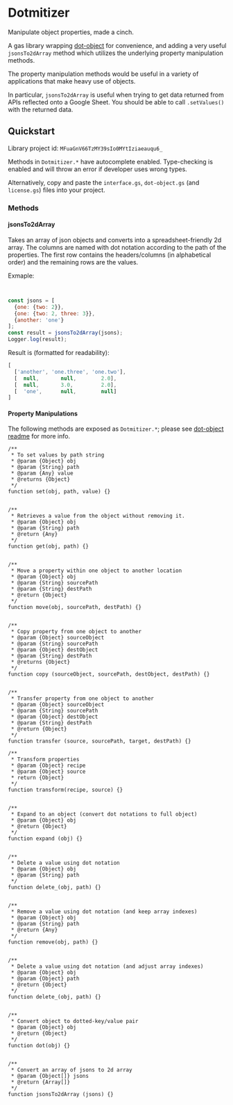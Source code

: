 # Dotmitizer

Manipulate object properties, made a cinch. 

A gas library wrapping [dot-object](https://github.com/rhalff/dot-object) for convenience, and adding a very useful `jsonsTo2dArray` method which utilizes the underlying property manipulation methods.

The property manipulation methods would be useful in a variety of applications that make heavy use of objects.

In particular, `jsonsTo2dArray` is useful when trying to get data returned from APIs reflected onto a Google Sheet. You should be able to call `.setValues()` with the returned data.

## Quickstart

Library project id: `MFuaGnV66TzMY39sIo0MYtIziaeauqu6_`

Methods in `Dotmitizer.*` have autocomplete enabled. Type-checking is enabled and will throw an error if developer uses wrong types.

Alternatively, copy and paste the `interface.gs`, `dot-object.gs` (and `license.gs`) files into your project.

### Methods

#### jsonsTo2dArray

Takes an array of json objects and converts into a spreadsheet-friendly 2d array. The columns are named with dot notation according to the path of the properties. The first row contains the headers/columns (in alphabetical order) and the remaining rows are the values. 

Exmaple: 

```js


const jsons = [
  {one: {two: 2}},
  {one: {two: 2, three: 3}},
  {another: 'one'}
];
const result = jsonsTo2dArray(jsons);
Logger.log(result);
```

Result is (formatted for readability):

```js
[
  ['another', 'one.three', 'one.two'],
  [  null,       null,        2.0],
  [  null,       3.0,         2.0],
  [  'one',      null,        null]
]
```

#### Property Manipulations

The following methods are exposed as `Dotmitizer.*`; please see [dot-object readme](https://github.com/rhalff/dot-object/blob/master/src/dot-object.js) for more info.

```
/**
 * To set values by path string
 * @param {Object} obj
 * @param {String} path
 * @param {Any} value
 * @returns {Object}
 */
function set(obj, path, value) {}


/**
 * Retrieves a value from the object without removing it.
 * @param {Object} obj
 * @param {String} path
 * @return {Any}
 */
function get(obj, path) {}


/**
 * Move a property within one object to another location
 * @param {Object} obj
 * @param {String} sourcePath
 * @param {String} destPath
 * @return {Object}
 */
function move(obj, sourcePath, destPath) {}


/**
 * Copy property from one object to another
 * @param {Object} sourceObject
 * @param {String} sourcePath
 * @param {Object} destObject 
 * @param {String} destPath
 * @returns {Object}
 */
function copy (sourceObject, sourcePath, destObject, destPath) {}


/**
 * Transfer property from one object to another
 * @param {Object} sourceObject
 * @param {String} sourcePath
 * @param {Object} destObject
 * @param {String} destPath
 * @return {Object}
 */
function transfer (source, sourcePath, target, destPath) {}

/**
 * Transform properties
 * @param {Object} recipe
 * @param {Object} source
 * return {Object}
 */
function transform(recipe, source) {}


/**
 * Expand to an object (convert dot notations to full object)
 * @param {Object} obj
 * @return {Object}
 */
function expand (obj) {}


/** 
 * Delete a value using dot notation
 * @param {Object} obj
 * @param {String} path
 */
function delete_(obj, path) {}


/** 
 * Remove a value using dot notation (and keep array indexes)
 * @param {Object} obj
 * @param {String} path
 * @return {Any}
 */
function remove(obj, path) {}


/** 
 * Delete a value using dot notation (and adjust array indexes)
 * @param {Object} obj 
 * @param {Object} path
 * @return {Object}
 */
function delete_(obj, path) {}


/** 
 * Convert object to dotted-key/value pair
 * @param {Object} obj
 * @return {Object}
 */ 
function dot(obj) {}


/**
 * Convert an array of jsons to 2d array
 * @param {Object[]} jsons
 * @return {Array[]}
 */
function jsonsTo2dArray (jsons) {}
```
